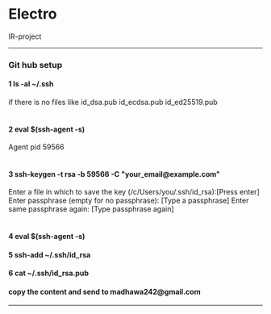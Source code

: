 # Electro
IR-project

<hr>
<h3><b>Git hub setup</b></h3>
  <h4>1 ls -al ~/.ssh</h4>
    if there is no files like id_dsa.pub
                              id_ecdsa.pub
                              id_ed25519.pub
                              <br><br>
  <h4>2 eval $(ssh-agent -s)</h4>
      Agent pid 59566
       <br><br>
  <h4>3 ssh-keygen -t rsa -b 59566 -C "your_email@example.com"</h4>
      Enter a file in which to save the key (/c/Users/you/.ssh/id_rsa):[Press enter]
      Enter passphrase (empty for no passphrase): [Type a passphrase]
      Enter same passphrase again: [Type passphrase again]
  <br><br>
  <h4>4 eval $(ssh-agent -s)</h4>
  <h4>5 ssh-add ~/.ssh/id_rsa</h4>
  <h4>6 cat ~/.ssh/id_rsa.pub</h4>
  <h4>copy the content and send to madhawa242@gmail.com </h4>
<hr>
